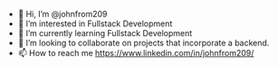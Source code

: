 - 👋 Hi, I’m @johnfrom209
- 👀 I’m interested in Fullstack Development
- 🌱 I’m currently learning Fullstack Development
- 💞️ I’m looking to collaborate on projects that incorporate a backend.
- 📫 How to reach me https://www.linkedin.com/in/johnfrom209/

<!---
johnfrom209/johnfrom209 is a ✨ special ✨ repository because its `README.md` (this file) appears on your GitHub profile.
You can click the Preview link to take a look at your changes.
--->
